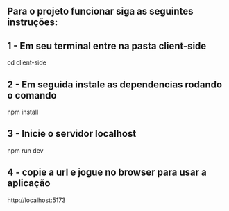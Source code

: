 ## Para o projeto funcionar siga as seguintes instruções:

## 1 - Em seu terminal entre na pasta client-side
cd client-side

## 2 - Em seguida instale as dependencias rodando o comando
npm install

## 3 - Inicie o servidor localhost
npm run dev

## 4 - copie a url e jogue no browser para usar a aplicação
http://localhost:5173